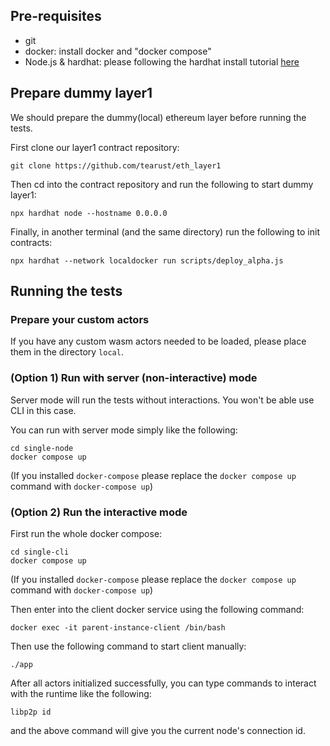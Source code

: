 
## Pre-requisites
- git
- docker: install docker and "docker compose"
- Node.js & hardhat: please following the hardhat install tutorial [here](https://hardhat.org/tutorial)

## Prepare dummy layer1

We should prepare the dummy(local) ethereum layer before running the tests.

First clone our layer1 contract repository:
```
git clone https://github.com/tearust/eth_layer1
```

Then cd into the contract repository and run the following to start dummy layer1:
```
npx hardhat node --hostname 0.0.0.0
```

Finally, in another terminal (and the same directory) run the following to init contracts:
```
npx hardhat --network localdocker run scripts/deploy_alpha.js
```

## Running the tests

### Prepare your custom actors
If you have any custom wasm actors needed to be loaded, please place them in the directory `local`.

### (Option 1) Run with server (non-interactive) mode
Server mode will run the tests without interactions. You won't be able use CLI in this case. 

You can run with server mode simply like the following:
```
cd single-node
docker compose up
```
(If you installed `docker-compose` please replace the `docker compose up` command with `docker-compose up`)

### (Option 2) Run the interactive mode
First run the whole docker compose:
```
cd single-cli
docker compose up
```
(If you installed `docker-compose` please replace the `docker compose up` command with `docker-compose up`)

Then enter into the client docker service using the following command:
```
docker exec -it parent-instance-client /bin/bash
```

Then use the following command to start client manually:
```
./app
```

After all actors initialized successfully, you can type commands to interact with the runtime like the following:
```
libp2p id
```
and the above command will give you the current node's connection id.
